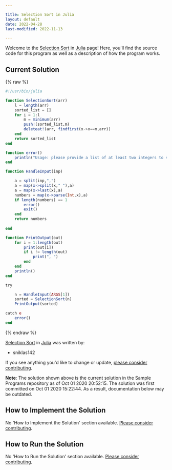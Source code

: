 ```yaml
---

title: Selection Sort in Julia
layout: default
date: 2022-04-28
last-modified: 2022-11-13

---
```


Welcome to the [Selection Sort](https://sampleprograms.io/projects/selection-sort) in [Julia](https://sampleprograms.io/languages/julia) page! Here, you'll find the source code for this program as well as a description of how the program works.

## Current Solution

{% raw %}

```julia
#!/usr/bin/julia

function SelectionSort(arr)
    l = length(arr)
    sorted_list = []
    for i = 1:l
        m = minimum(arr)
        push!(sorted_list,m)
        deleteat!(arr, findfirst(x->x==m,arr))
    end
    return sorted_list
end

function error()
    println("Usage: please provide a list of at least two integers to sort in the format \"1, 2, 3, 4, 5\"")
end

function HandleInput(inp)

    a = split(inp,",")
    a = map(x->split(x," "),a)
    a = map(x->last(x),a)
    numbers = map(x->parse(Int,x),a)
    if length(numbers) == 1
        error()
        exit()
    end
    return numbers
    
end

function PrintOutput(out)
    for i = 1:length(out)
        print(out[i])
        if i != length(out)
            print(", ")
        end
    end
    println()
end

try

    n = HandleInput(ARGS[1])
    sorted = SelectionSort(n)
    PrintOutput(sorted)

catch e
    error()
end
```

{% endraw %}

[Selection Sort](https://sampleprograms.io/projects/selection-sort) in [Julia](https://sampleprograms.io/languages/julia) was written by:

- sniklas142

If you see anything you'd like to change or update, [please consider contributing](https://github.com/TheRenegadeCoder/sample-programs).

**Note**: The solution shown above is the current solution in the Sample Programs repository as of Oct 01 2020 20:52:15. The solution was first committed on Oct 01 2020 15:22:44. As a result, documentation below may be outdated.

## How to Implement the Solution

No 'How to Implement the Solution' section available. [Please consider contributing](https://github.com/TheRenegadeCoder/sample-programs-website).

## How to Run the Solution

No 'How to Run the Solution' section available. [Please consider contributing](https://github.com/TheRenegadeCoder/sample-programs-website).